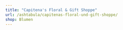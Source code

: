 ```yaml
---
title: "Capitena's Floral & Gift Shoppe"
url: /ashtabula/capitenas-floral-und-gift-shoppe/
shop: Blumen
---
```

